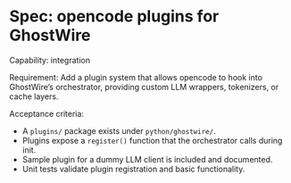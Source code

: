 # Spec: opencode plugins for GhostWire

Capability: integration

Requirement: Add a plugin system that allows opencode to hook into GhostWire’s orchestrator, providing custom LLM wrappers, tokenizers, or cache layers.

Acceptance criteria:

- A `plugins/` package exists under `python/ghostwire/`.
- Plugins expose a `register()` function that the orchestrator calls during init.
- Sample plugin for a dummy LLM client is included and documented.
- Unit tests validate plugin registration and basic functionality.
